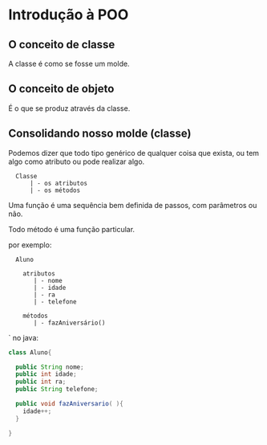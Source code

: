 # Introdução à POO

## O conceito de classe

A classe é como se fosse um molde.

## O conceito de objeto

É o que se produz através da classe.

## Consolidando nosso molde (classe)

Podemos dizer que todo tipo genérico de qualquer coisa que exista, ou tem algo como atributo ou pode realizar algo.

```
  Classe
      | - os atributos
      | - os métodos
```

Uma função é uma sequência bem definida de passos, com parâmetros ou não.

Todo método é uma função particular.

por exemplo:
```
  Aluno

    atributos
       | - nome
       | - idade
       | - ra
       | - telefone

    métodos
       | - fazAniversário()

```
`
no java:
```java
class Aluno{

  public String nome;
  public int idade;
  public int ra;
  public String telefone;

  public void fazAniversario( ){
    idade++;
  }

}
```